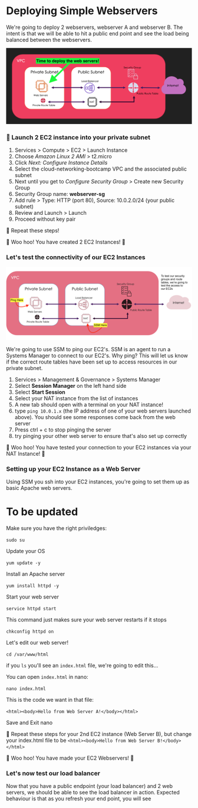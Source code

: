 # Deploying Simple Webservers

We're going to deploy 2 webservers, webserver A and webserver B. The intent is that we will be able to hit a public end point and see the load being balanced between the webservers.

![Deploy Webservers](images/deploy_webservers.png)


### 🚀 Launch 2 EC2 instance into your private subnet

1. Services > Compute > EC2 > Launch Instance
2. Choose *Amazon Linux 2 AMI* > t2.micro
3. Click *Next: Configure Instance Details*
4. Select the cloud-networking-bootcamp VPC and the associated public subnet
5. Next until you get to *Configure Security Group* > Create new Security Group
6. Security Group name: __webserver-sg__
7. Add rule > Type: HTTP (port 80), Source: 10.0.2.0/24 (your public subnet)
8. Review and Launch > Launch
9. Proceed without key pair

🔁 Repeat these steps!

🌈 Woo hoo! You have created 2 EC2 Instances! 🌈

### Let's test the connectivity of our EC2 Instances

![Ping Webservers](images/ping_webservers.png)

We're going to use SSM to ping our EC2's. SSM is an agent to run a Systems Manager to connect to our EC2's.
Why ping? This will let us know if the correct route tables have been set up to access resources in our private subnet.

1. Services > Management & Governance > Systems Manager
2. Select __Session Manager__ on the left hand side
3. Select __Start Session__
4. Select your NAT instance from the list of instances
5. A new tab should open with a terminal on your NAT instance!
6. type `ping 10.0.1.x` (the IP address of one of your web servers launched above). You should see some responses come back from the web server
7. Press ctrl + c to stop pinging the server
8. try pinging your other web server to ensure that's also set up correctly

🌈 Woo hoo! You have tested your connection to your EC2 instances via your NAT Instance! 🌈


### Setting up your EC2 Instance as a Web Server
Using SSM you ssh into your EC2 instances, you're going to set them up as basic Apache web servers.

# To be updated


Make sure you have the right priviledges:

`sudo su`

Update your OS

`yum update -y`

Install an Apache server

`yum install httpd -y`

Start your web server

`service httpd start`

This command just makes sure your web server restarts if it stops

`chkconfig httpd on`

Let's edit our web server!

`cd /var/www/html`

if you `ls` you'll see an `index.html` file, we're going to edit this...

You can open `index.html` in nano:

`nano index.html`

This is the code we want in that file:

`<html><body>Hello from Web Server A!</body></html>`

Save and Exit nano

🔁 Repeat these steps for your 2nd EC2 instance (Web Server B), but change your index.html file to be `<html><body>Hello from Web Server B!</body></html>`


🌈 Woo hoo! You have made your EC2 Webservers! 🌈


### Let's now test our load balancer

Now that you have a public endpoint (your load balancer) and 2 web servers, we should be able to see the load balancer in action.
Expected behaviour is that as you refresh your end point, you will see 




